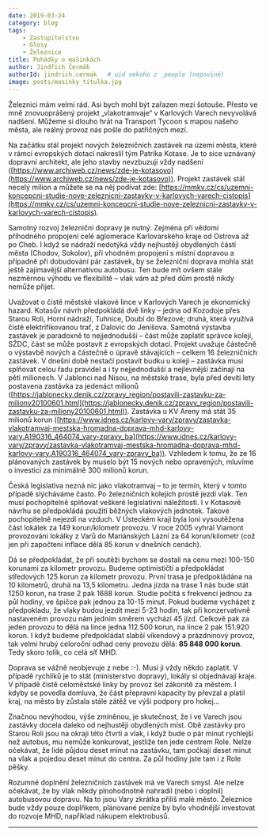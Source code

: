 ```yaml
---
date: 2019-03-24
category: blog
tags:
    - Zastupitelstvo
    - Glosy
    - Železnice
title: Pohádky o mašinkách
author: Jindřich Čermák
authorId: jindrich.cermak   # uid nekoho z _people (nepoviné)
image: posts/masinky_titulka.jpg
---
```

Železnici mám velmi rád. Asi bych mohl být zařazen mezi šotouše. Přesto ve mně znovuoprášený projekt „vlakotramvaje“ v Karlových Varech nevyvolává nadšení. Můžeme si dlouho hrát na Transport Tycoon s mapou našeho města, ale reálný provoz nás pošle do patřičných mezí.

Na začátku stál projekt nových železničních zastávek na území města, které v rámci evropských dotací nakreslil tým Patrika Kotase. Je to sice uznávaný dopravní architekt, ale jeho stavby nevzbuzují vždy nadšení ([https://www.archiweb.cz/news/zde-je-kotasovo](https://www.archiweb.cz/news/zde-je-kotasovo)). Projekt zastávek stál necelý milion a můžete se na něj podívat zde: [https://mmkv.cz/cs/uzemni-koncepcni-studie-nove-zeleznicni-zastavky-v-karlovych-varech-cistopis](https://mmkv.cz/cs/uzemni-koncepcni-studie-nove-zeleznicni-zastavky-v-karlovych-varech-cistopis).

Samotný rozvoj železniční dopravy je nutný. Zejména při vědomí příhodného propojení celé aglomerace Karlovarského kraje od Ostrova až po Cheb. I když se nádraží nedotýká vždy nejhustěji obydlených částí města (Chodov, Sokolov), při vhodném propojení s místní dopravou a případně při dobudování pár zastávek, by se železniční doprava mohla stát ještě zajímavější alternativou autobusu. Ten bude mít ovšem stále nezměrnou výhodu ve flexibilitě – vlak vám až před dům prostě nikdy nemůže přijet.

Uvažovat o čistě městské vlakové lince v Karlových Varech je ekonomický hazard. Kotasův návrh předpokládá dvě linky – jedna od Kozodoje přes Starou Roli, Horní nádraží, Tuhnice, Doubí do Březové; druhá, která využívá čistě elektrifikovanou trať, z Dalovic do Jenišova. Samotná výstavba zastávek je paradoxně to nejjednodušší – část může zaplatit správce kolejí, SŽDC, část se může postavit z evropských dotací. Projekt uvažuje částečně o výstavbě nových a částečně o úpravě stávajících – celkem 16 železničních zastávek. V dnešní době nestačí postavit budku u kolejí – zastávka musí splňovat celou řadu pravidel a i ty nejjednodušší a nejlevnější začínají na pěti milionech. V Jablonci nad Nisou, na městské trase, byla před devíti lety postavena zastávka za jedenáct milionů ([https://jablonecky.denik.cz/zpravy_region/postavili-zastavku-za-miliony20100601.html](https://jablonecky.denik.cz/zpravy_region/postavili-zastavku-za-miliony20100601.html)). Zastávka u KV Areny má stát 35 milionů korun ([https://www.idnes.cz/karlovy-vary/zpravy/zastavka-vlakotramvaj-mestska-hromadna-doprava-mhd-karlovy-vary.A190316_464074_vary-zpravy_ba](https://www.idnes.cz/karlovy-vary/zpravy/zastavka-vlakotramvaj-mestska-hromadna-doprava-mhd-karlovy-vary.A190316_464074_vary-zpravy_ba)). Vzhledem k tomu, že ze 16 plánovaných zastávek by muselo být 15 nových nebo opravených, mluvíme o investici za minimálně 300 milionů korun.

Česká legislativa nezná nic jako vlakotramvaj – to je termín, který v tomto případě slýcháváme často. Po železničních kolejích prostě jezdí vlak. Ten musí pochopitelně splňovat veškeré legislativní náležitosti. I v Kotasově návrhu se předpokládá použití běžných vlakových jednotek. Takové pochopitelně nejezdí na vzduch. V Ústeckém kraji byla loni vysoutěžena část lokálek za 149 korun/kilometr provozu. V roce 2005 vyhrál Viamont provozování lokálky z Varů do Mariánských Lázní za 64 korun/kilometr (což jen při započtení inflace dělá 85 korun v dnešních cenách).

Dá se předpokládat, že při soutěži bychom se dostali na cenu mezi 100-150 korunami za kilometr provozu. Budeme optimističtí a předpokládat středových 125 korun za kilometr provozu. První trasa je předpokládána na 10 kilometrů, druhá na 13,5 kilometru. Jedna jízda na trase 1 nás bude stát 1250 korun, na trase 2 pak 1688 korun. Studie počítá s frekvencí jednou za půl hodiny, ve špičce pak jednou za 10-15 minut. Pokud budeme vycházet z předpokladu, že vlaky budou jezdit mezi 5-23 hodin, tak při konzervativně nastaveném provozu nám jedním směrem vychází 45 jízd. Celkově pak za jeden provozu to dělá na lince jedna 112.500 korun, na lince 2 pak 151.920 korun. I když budeme předpokládat slabší víkendový a prázdninový provoz, tak velmi hrubý celoroční odhad ceny provozu dělá: **85 848 000 korun**. Tedy skoro tolik, co celá síť MHD.

Doprava se vážně neobjevuje z nebe :-). Musí ji vždy někdo zaplatit. V případě rychlíků je to stát (ministerstvo dopravy), lokály si objednávají kraje. V případě čistě celoměstské linky by provoz šel zákonitě za městem. I kdyby se povedla domluva, že část přepravní kapacity by převzal a platil kraj, na město by zůstala stále zátěž ve výši podpory pro hokej…

Značnou nevýhodou, výše zmíněnou, je skutečnost, že i ve Varech jsou zastávky docela daleko od nejhustěji obydlených míst. Obě zastávky pro Starou Roli jsou na okraji této čtvrti a vlak, i když bude o pár minut rychlejší než autobus, mu nemůže konkurovat, jestliže ten jede centrem Role. Nelze očekávat, že lidé půjdou deset minut na zastávku, tam počkají deset minut na vlak a pojedou deset minut do centra. Za půl hodiny jste tam i z Role pěšky.

Rozumné doplnění železničních zastávek má ve Varech smysl. Ale nelze očekávat, že by vlak někdy plnohodnotně nahradil (nebo i doplnil) autobusovou dopravu. Na to jsou Vary zkrátka příliš malé město. Železnice bude vždy pouze doplňkem, plánované peníze by bylo vhodnější investovat do rozvoje MHD, například nákupem elektrobusů.
- - - 
